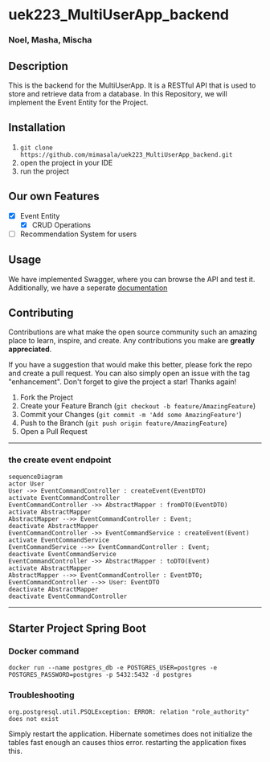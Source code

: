 # uek223_MultiUserApp_backend
### Noel, Masha, Mischa

## Description
This is the backend for the MultiUserApp. It is a RESTful API that is used to store and retrieve data from a database.
In this Repository, we will implement the Event Entity for the Project.

## Installation

1. `git clone https://github.com/mimasala/uek223_MultiUserApp_backend.git`
2. open the project in your IDE
3. run the project


## Our own Features

- [x] Event Entity
  - [x] CRUD Operations
- [ ] Recommendation System for users

## Usage
We have implemented Swagger, where you can browse the API and test it.
Additionally, we have a seperate [documentation](https://docs.google.com/document/d/1pb5MifRRxSE2RfPzKkzWbbY9kzEW65t68-RpkPGK6Tc/edit?usp=sharing)

## Contributing

Contributions are what make the open source community such an amazing place to learn, inspire, and create. Any contributions you make are **greatly appreciated**.

If you have a suggestion that would make this better, please fork the repo and create a pull request. You can also simply open an issue with the tag "enhancement".
Don't forget to give the project a star! Thanks again!

1. Fork the Project
2. Create your Feature Branch (`git checkout -b feature/AmazingFeature`)
3. Commit your Changes (`git commit -m 'Add some AmazingFeature'`)
4. Push to the Branch (`git push origin feature/AmazingFeature`)
5. Open a Pull Request

----

### the create event endpoint

```mermaid
sequenceDiagram
actor User
User ->> EventCommandController : createEvent(EventDTO)
activate EventCommandController
EventCommandController ->> AbstractMapper : fromDTO(EventDTO)
activate AbstractMapper
AbstractMapper -->> EventCommandController : Event;
deactivate AbstractMapper
EventCommandController ->> EventCommandService : createEvent(Event)
activate EventCommandService
EventCommandService -->> EventCommandController : Event;
deactivate EventCommandService
EventCommandController ->> AbstractMapper : toDTO(Event)
activate AbstractMapper
AbstractMapper -->> EventCommandController : EventDTO;
EventCommandController -->> User: EventDTO
deactivate AbstractMapper
deactivate EventCommandController
```


----

## Starter Project Spring Boot

### Docker command
```
docker run --name postgres_db -e POSTGRES_USER=postgres -e POSTGRES_PASSWORD=postgres -p 5432:5432 -d postgres
```

### Troubleshooting

```
org.postgresql.util.PSQLException: ERROR: relation "role_authority" does not exist
```
Simply restart the application. Hibernate sometimes does not initialize the tables fast enough an causes thios error. restarting the application fixes this.
